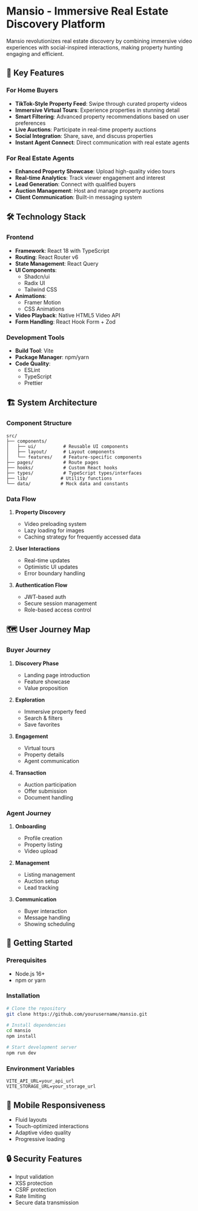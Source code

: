 # Mansio - Immersive Real Estate Discovery Platform

Mansio revolutionizes real estate discovery by combining immersive video experiences with social-inspired interactions, making property hunting engaging and efficient.

## 🌟 Key Features

### For Home Buyers
- **TikTok-Style Property Feed**: Swipe through curated property videos
- **Immersive Virtual Tours**: Experience properties in stunning detail
- **Smart Filtering**: Advanced property recommendations based on user preferences
- **Live Auctions**: Participate in real-time property auctions
- **Social Integration**: Share, save, and discuss properties
- **Instant Agent Connect**: Direct communication with real estate agents

### For Real Estate Agents
- **Enhanced Property Showcase**: Upload high-quality video tours
- **Real-time Analytics**: Track viewer engagement and interest
- **Lead Generation**: Connect with qualified buyers
- **Auction Management**: Host and manage property auctions
- **Client Communication**: Built-in messaging system

## 🛠 Technology Stack

### Frontend
- **Framework**: React 18 with TypeScript
- **Routing**: React Router v6
- **State Management**: React Query
- **UI Components**: 
  - Shadcn/ui
  - Radix UI
  - Tailwind CSS
- **Animations**: 
  - Framer Motion
  - CSS Animations
- **Video Playback**: Native HTML5 Video API
- **Form Handling**: React Hook Form + Zod

### Development Tools
- **Build Tool**: Vite
- **Package Manager**: npm/yarn
- **Code Quality**:
  - ESLint
  - TypeScript
  - Prettier

## 🏗 System Architecture

### Component Structure
```
src/
├── components/
│   ├── ui/          # Reusable UI components
│   ├── layout/      # Layout components
│   └── features/    # Feature-specific components
├── pages/           # Route pages
├── hooks/           # Custom React hooks
├── types/           # TypeScript types/interfaces
├── lib/            # Utility functions
└── data/           # Mock data and constants
```

### Data Flow
1. **Property Discovery**
   - Video preloading system
   - Lazy loading for images
   - Caching strategy for frequently accessed data

2. **User Interactions**
   - Real-time updates
   - Optimistic UI updates
   - Error boundary handling

3. **Authentication Flow**
   - JWT-based auth
   - Secure session management
   - Role-based access control

## 🗺 User Journey Map

### Buyer Journey
1. **Discovery Phase**
   - Landing page introduction
   - Feature showcase
   - Value proposition
   
2. **Exploration**
   - Immersive property feed
   - Search & filters
   - Save favorites
   
3. **Engagement**
   - Virtual tours
   - Property details
   - Agent communication
   
4. **Transaction**
   - Auction participation
   - Offer submission
   - Document handling

### Agent Journey
1. **Onboarding**
   - Profile creation
   - Property listing
   - Video upload
   
2. **Management**
   - Listing management
   - Auction setup
   - Lead tracking
   
3. **Communication**
   - Buyer interaction
   - Message handling
   - Showing scheduling

## 🚀 Getting Started

### Prerequisites
- Node.js 16+
- npm or yarn

### Installation
```bash
# Clone the repository
git clone https://github.com/yourusername/mansio.git

# Install dependencies
cd mansio
npm install

# Start development server
npm run dev
```

### Environment Variables
```env
VITE_API_URL=your_api_url
VITE_STORAGE_URL=your_storage_url
```

## 📱 Mobile Responsiveness
- Fluid layouts
- Touch-optimized interactions
- Adaptive video quality
- Progressive loading

## 🔒 Security Features
- Input validation
- XSS protection
- CSRF protection
- Rate limiting
- Secure data transmission

